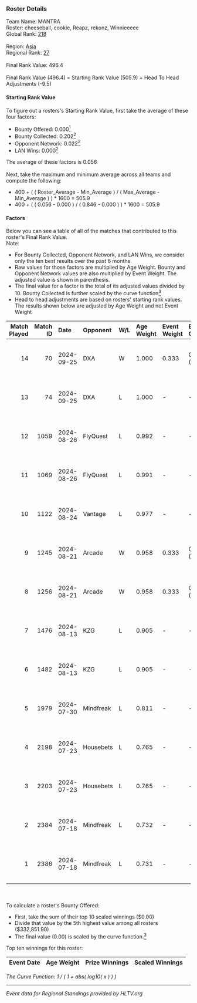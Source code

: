 ### Roster Details<br />
Team Name: MANTRA<br />
Roster: cheeseball, cookie, Reapz, rekonz, Winnieeeee<br />
Global Rank: [218](../../standings_global_2024_09_26.md)<br />
<br />
Region: [Asia]( ../../standings_asia_2024_09_26.md)<br />
Regional Rank: [27]( ../../standings_asia_2024_09_26.md)<br />
<br />
Final Rank Value:  496.4<br />
<br />
Final Rank Value (496.4) = Starting Rank Value (505.9) + Head To Head Adjustments (-9.5)<br />

#### Starting Rank Value<br />
To figure out a rosters's Starting Rank Value, first take the average of these four factors:<br />
- Bounty Offered: 0.000[<sup>1</sup>](#table2)
- Bounty Collected: 0.202[<sup>2</sup>](#table1)
- Opponent Network: 0.022[<sup>2</sup>](#table1)
- LAN Wins: 0.000[<sup>2</sup>](#table1)

The average of these factors is 0.056<br />
<br />
Next, take the maximum and minimum average across all teams and compute the following:<br />
- 400 + ( ( Roster_Average - Min_Average ) / ( Max_Average - Min_Average ) ) * 1600 = 505.9
- 400 + ( ( 0.056 - 0.000 ) / ( 0.846 - 0.000 ) ) * 1600 = 505.9


#### Factors<br />
Below you can see a table of all of the matches that contributed to this roster's Final Rank Value.<br />
Note:<br />

- For Bounty Collected, Opponent Network, and LAN Wins, we consider only the ten best results over the past 6 months.
- Raw values for those factors are multiplied by Age Weight. Bounty and Opponent Network values are also multiplied by Event Weight. The adjusted value is shown in parenthesis.
- The final value for a factor is the total of its adjusted values divided by 10. Bounty Collected is further scaled by the curve function[<sup>3</sup>](#curveFunction)
- Head to head adjustments are based on rosters' starting rank values. The results shown below are adjusted by Age Weight and not Event Weight
<span id="table1"></span><br />


| Match Played | Match ID | Date       | Opponent  | W/L | Age Weight | Event Weight | Bounty Collected | Opponent Network | LAN Wins  | H2H Adj. | Roster                                        |
| -: | -: | :- | :- | :- | :- | :- | :- | :- | :- | -: | :- |
|           14 |       70 | 2024-09-25 | DXA       | W   | 1.000      | 0.333        | 0.000 (0.000)    | 0.221 (0.074)    | 0 (0.000) |    21.02 | cheeseball, cookie, Reapz, rekonz, Winnieeeee |
|           13 |       74 | 2024-09-25 | DXA       | L   | 1.000      | -            | -                | -                | -         |   -10.07 | cheeseball, cookie, Reapz, rekonz, Winnieeeee |
|           12 |     1059 | 2024-08-26 | FlyQuest  | L   | 0.992      | -            | -                | -                | -         |    -1.96 | cheeseball, cookie, Reapz, rekonz, Winnieeeee |
|           11 |     1069 | 2024-08-26 | FlyQuest  | L   | 0.991      | -            | -                | -                | -         |    -2.00 | cheeseball, cookie, Reapz, rekonz, Winnieeeee |
|           10 |     1122 | 2024-08-24 | Vantage   | L   | 0.977      | -            | -                | -                | -         |   -10.25 | cheeseball, cookie, Reapz, rekonz, Winnieeeee |
|            9 |     1245 | 2024-08-21 | Arcade    | W   | 0.958      | 0.333        | 0.002 (0.000)    | 0.228 (0.073)    | 0 (0.000) |    19.57 | cheeseball, cookie, Reapz, rekonz, Winnieeeee |
|            8 |     1256 | 2024-08-21 | Arcade    | W   | 0.958      | 0.333        | 0.002 (0.000)    | 0.228 (0.073)    | 0 (0.000) |    21.09 | cheeseball, cookie, Reapz, rekonz, Winnieeeee |
|            7 |     1476 | 2024-08-13 | KZG       | L   | 0.905      | -            | -                | -                | -         |    -7.40 | cheeseball, cookie, mag1c, Reapz, Winnieeeee  |
|            6 |     1482 | 2024-08-13 | KZG       | L   | 0.905      | -            | -                | -                | -         |    -7.87 | cheeseball, cookie, mag1c, Reapz, Winnieeeee  |
|            5 |     1979 | 2024-07-30 | Mindfreak | L   | 0.811      | -            | -                | -                | -         |    -5.65 | cheeseball, cookie, mag1c, Reapz, Winnieeeee  |
|            4 |     2198 | 2024-07-23 | Housebets | L   | 0.765      | -            | -                | -                | -         |    -6.42 | cheeseball, cookie, mag1c, Reapz, Winnieeeee  |
|            3 |     2203 | 2024-07-23 | Housebets | L   | 0.765      | -            | -                | -                | -         |    -6.77 | cheeseball, cookie, mag1c, Reapz, Winnieeeee  |
|            2 |     2384 | 2024-07-18 | Mindfreak | L   | 0.732      | -            | -                | -                | -         |    -6.23 | cheeseball, cookie, mag1c, Reapz, Winnieeeee  |
|            1 |     2386 | 2024-07-18 | Mindfreak | L   | 0.731      | -            | -                | -                | -         |    -6.56 | cheeseball, cookie, mag1c, Reapz, Winnieeeee  |

<br />
<span id="table2"></span><br />
To calculate a roster's Bounty Offered:<br />

- First, take the sum of their top 10 scaled winnings ($0.00)
- Divide that value by the 5th highest value among all rosters ($332,851.90)
- The final value (0.00) is scaled by the curve function.[<sup>3</sup>](#curveFunction)

Top ten winnings for this roster:<br />

| Event Date | Age Weight | Prize Winnings | Scaled Winnings |
| :- | -: | :- | :- |


<span id="curveFunction"></span>_The Curve Function: 1 / ( 1 + abs( log10( x ) ) )_<br />

---
_Event data for Regional Standings provided by HLTV.org_<br />
